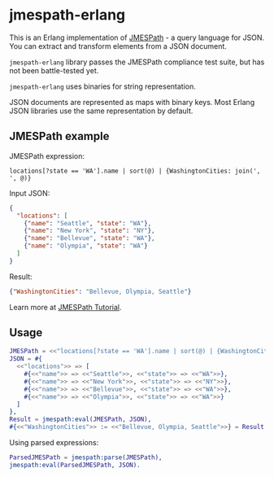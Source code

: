# jmespath-erlang

This is an Erlang implementation of [JMESPath](https://jmespath.org/) - a query language for JSON.
You can extract and transform elements from a JSON document.

`jmespath-erlang` library passes the JMESPath compliance test suite, but has not been battle-tested yet.

`jmespath-erlang` uses binaries for string representation.

JSON documents are represented as maps with binary keys. Most Erlang JSON libraries use the same representation by default.

## JMESPath example

JMESPath expression:
```
locations[?state == 'WA'].name | sort(@) | {WashingtonCities: join(', ', @)}
```

Input JSON:
```json
{
  "locations": [
    {"name": "Seattle", "state": "WA"},
    {"name": "New York", "state": "NY"},
    {"name": "Bellevue", "state": "WA"},
    {"name": "Olympia", "state": "WA"}
  ]
}
```

Result:
```json
{"WashingtonCities": "Bellevue, Olympia, Seattle"}
```

Learn more at [JMESPath Tutorial](https://jmespath.org/tutorial.html).

## Usage

```erlang
JMESPath = <<"locations[?state == 'WA'].name | sort(@) | {WashingtonCities: join(', ', @)}">>,
JSON = #{
  <<"locations">> => [
    #{<<"name">> => <<"Seattle">>, <<"state">> => <<"WA">>},
    #{<<"name">> => <<"New York">>, <<"state">> => <<"NY">>},
    #{<<"name">> => <<"Bellevue">>, <<"state">> => <<"WA">>},
    #{<<"name">> => <<"Olympia">>, <<"state">> => <<"WA">>}
  ]
},
Result = jmespath:eval(JMESPath, JSON),
#{<<"WashingtonCities">> := <<"Bellevue, Olympia, Seattle">>} = Result.
```

Using parsed expressions:

```erlang
ParsedJMESPath = jmespath:parse(JMESPath),
jmespath:eval(ParsedJMESPath, JSON).
```
